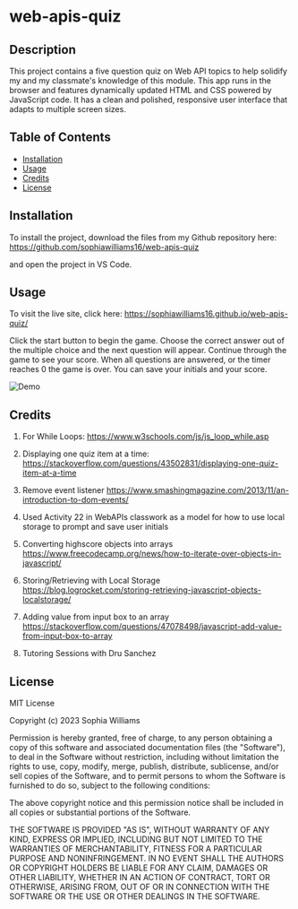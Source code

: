 # web-apis-quiz

## Description 
This project contains a five question quiz on Web API topics to help solidify my and my classmate's knowledge of this module. This app runs in the browser and features dynamically updated HTML and CSS powered by JavaScript code. It has a clean and polished, responsive user interface that adapts to multiple screen sizes. 

## Table of Contents 
- [Installation](#installation)
- [Usage](#usage)
- [Credits](#credits)
- [License](#license)

## Installation 
To install the project, download the files from my Github repository here: https://github.com/sophiawilliams16/web-apis-quiz 

and open the project in VS Code.

## Usage 
To visit the live site, click here: https://sophiawilliams16.github.io/web-apis-quiz/ 

Click the start button to begin the game. Choose the correct answer out of the multiple choice and the next question will appear. Continue through the game to see your score. When all questions are answered, or the timer reaches 0 the game is over. You can save your initials and your score. 

![Demo](assets/images/demo.png)


## Credits 
1. For While Loops: https://www.w3schools.com/js/js_loop_while.asp
2. Displaying one quiz item at a time: https://stackoverflow.com/questions/43502831/displaying-one-quiz-item-at-a-time
3. Remove event listener https://www.smashingmagazine.com/2013/11/an-introduction-to-dom-events/ 
4. Used Activity 22 in WebAPIs classwork as a model for how to use local storage to prompt and save user initials 

5. Converting highscore objects into arrays https://www.freecodecamp.org/news/how-to-iterate-over-objects-in-javascript/ 
6. Storing/Retrieving with Local Storage https://blog.logrocket.com/storing-retrieving-javascript-objects-localstorage/
7. Adding value from input box to an array https://stackoverflow.com/questions/47078498/javascript-add-value-from-input-box-to-array 
8. Tutoring Sessions with Dru Sanchez 




## License 
MIT License

Copyright (c) 2023 Sophia Williams

Permission is hereby granted, free of charge, to any person obtaining a copy
of this software and associated documentation files (the "Software"), to deal
in the Software without restriction, including without limitation the rights
to use, copy, modify, merge, publish, distribute, sublicense, and/or sell
copies of the Software, and to permit persons to whom the Software is
furnished to do so, subject to the following conditions:

The above copyright notice and this permission notice shall be included in all
copies or substantial portions of the Software.

THE SOFTWARE IS PROVIDED "AS IS", WITHOUT WARRANTY OF ANY KIND, EXPRESS OR
IMPLIED, INCLUDING BUT NOT LIMITED TO THE WARRANTIES OF MERCHANTABILITY,
FITNESS FOR A PARTICULAR PURPOSE AND NONINFRINGEMENT. IN NO EVENT SHALL THE
AUTHORS OR COPYRIGHT HOLDERS BE LIABLE FOR ANY CLAIM, DAMAGES OR OTHER
LIABILITY, WHETHER IN AN ACTION OF CONTRACT, TORT OR OTHERWISE, ARISING FROM,
OUT OF OR IN CONNECTION WITH THE SOFTWARE OR THE USE OR OTHER DEALINGS IN THE
SOFTWARE.
